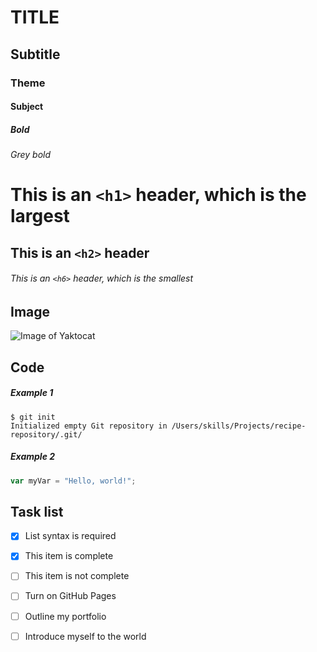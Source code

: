 # TITLE
## Subtitle
### Theme
#### Subject 
##### Bold
###### Grey bold 

# This is an `<h1>` header, which is the largest

## This is an `<h2>` header

###### This is an `<h6>` header, which is the smallest

## Image
![Image of Yaktocat](https://octodex.github.com/images/yaktocat.png)

## Code
##### Example 1
```
$ git init
Initialized empty Git repository in /Users/skills/Projects/recipe-repository/.git/
```
##### Example 2
``` javascript
var myVar = "Hello, world!";
```

## Task list
- [x] List syntax is required
- [x] This item is complete
- [ ] This item is not complete

- [ ] Turn on GitHub Pages
- [ ] Outline my portfolio
- [ ] Introduce myself to the world
